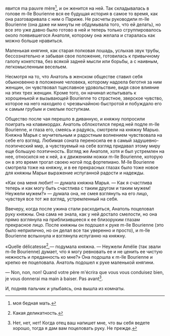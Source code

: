 явится ma pauvre mère[^328], и он женится на ней. Так складывалась в голове m-lle Bourienne вся ее будущая история в самое то время, как она разговаривала с ним о Париже. Не расчеты руководили m-lle Bourienne (она даже ни минуты не обдумывала того, что ей делать), но все это уже давно было готово в ней и теперь только сгруппировалось около появившегося Анатоля, которому она желала и старалась как можно больше нравиться.

Маленькая княгиня, как старая полковая лошадь, услыхав звук трубы, бессознательно и забывая свое положение, готовилась к привычному галопу кокетства, без всякой задней мысли или борьбы, а с наивным, легкомысленным весельем.

Несмотря на то, что Анатоль в женском обществе ставил себя обыкновенно в положение человека, которому надоела беготня за ним женщин, он чувствовал тщеславное удовольствие, видя свое влияние на этих трех женщин. Кроме того, он начинал испытывать к хорошенькой и вызывающей Bourienne то страстное, зверское чувство, которое на него находило с чрезвычайною быстротой и побуждало его к самым грубым и смелым поступкам.

Общество после чая перешло в диванную, и княжну попросили поиграть на клавикордах. Анатоль облокотился перед ней подле m-lle Bourienne, и глаза его, смеясь и радуясь, смотрели на княжну Марью. Княжна Марья с мучительным и радостным волнением чувствовала на себе его взгляд. Любимая соната переносила ее в самый задушевно-поэтический мир, а чувствуемый на себе взгляд придавал этому миру еще большую поэтичность. Взгляд же Анатоля, хотя и был устремлен на нее, относился не к ней, а к движениям ножки m-lle Bourienne, которую он в это время трогал своею ногой под фортепиано. M-lle Bourienne смотрела тоже на княжну, и в ее прекрасных глазах было тоже новое для княжны Марьи выражение испуганной радости и надежды.

«Как она меня любит! — думала княжна Марья. — Как я счастлива теперь и как могу быть счастлива с таким другом и таким мужем! Неужели мужем?» — думала она, не смея взглянуть на его лицо, чувствуя все тот же взгляд, устремленный на себя.

Ввечеру, когда после ужина стали расходиться, Анатоль поцеловал руку княжны. Она сама не знала, как у ней достало смелости, но она прямо взглянула на приблизившееся к ее близоруким глазам прекрасное лицо. После княжны он подошел к руке m-lle Bourienne (это было неприлично, но он делал все так уверенно и просто), и m-lle Bourienne вспыхнула и взглянула испуганно на княжну.

«Quelle délicatesse[^329],— подумала княжна. — Неужели Amélie (так звали m-lle Bourienne) думает, что я могу ревновать ее и не ценить ее чистую нежность и преданность ко мне?» Она подошла к m-lle Bourienne и крепко ее поцеловала. Анатоль подошел к руке маленькой княгини.

— Non, non, non! Quand votre père m'écrira que vous vous conduisez bien, je vous donnerai ma main à baiser. Pas avant[^330].

И, подняв пальчик и улыбаясь, она вышла из комнаты.

</div>

<div class="section">

[^328]: моя бедная мать.

[^329]: Какая деликатность.

[^330]: Нет, нет, нет! Когда отец ваш напишет мне, что вы себя ведете хорошо, тогда я дам вам поцеловать руку. Не прежде.